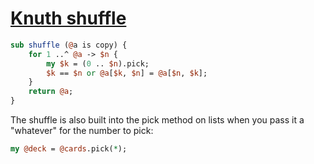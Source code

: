 [1]: https://rosettacode.org/wiki/Knuth_shuffle

# [Knuth shuffle][1]



```perl
sub shuffle (@a is copy) {
    for 1 ..^ @a -> $n {
        my $k = (0 .. $n).pick;
        $k == $n or @a[$k, $n] = @a[$n, $k];
    }
    return @a;
}
```


The shuffle is also built into the pick method on lists when you pass it a "whatever" for the number to pick:

```perl
my @deck = @cards.pick(*);
```

